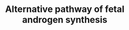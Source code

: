 ---
annotations:
- id: PW:0000778
  parent: classic metabolic pathway
  type: Pathway Ontology
  value: testosterone biosynthetic pathway
- id: PW:0001306
  parent: classic metabolic pathway
  type: Pathway Ontology
  value: altered steroid biosynthetic pathway
- id: DOID:1701
  parent: genetic disease
  type: Disease Ontology
  value: steroid inherited metabolic disorder
- id: PW:0001305
  parent: classic metabolic pathway
  type: Pathway Ontology
  value: steroid hormone metabolic pathway
- id: PW:0001303
  parent: classic metabolic pathway
  type: Pathway Ontology
  value: steroid metabolic pathway
- id: PW:0000751
  parent: classic metabolic pathway
  type: Pathway Ontology
  value: altered isoprenoid biosynthetic pathway
- id: PW:0001304
  parent: classic metabolic pathway
  type: Pathway Ontology
  value: cholesterol metabolic pathway
- id: PW:0000040
  parent: classic metabolic pathway
  type: Pathway Ontology
  value: steroid hormone biosynthetic pathway
- id: PW:0000013
  parent: disease pathway
  type: Pathway Ontology
  value: disease pathway
authors:
- ElineSanders
- DeSl
- Egonw
- IreneHemel
- MaintBot
- Fehrhart
- Eweitz
- Finterly
communities:
- IEM
- RareDiseases
description: 'The development of sexual organs in humans is still not completely understood
  at the molecular level, controlled through the chromosomal difference between men
  and women. Steroids related to sexual development can have a temporary or permanent
  effects. Androgens are the leading compounds differentiating between (among other
  sexual organs) the internal and external genitalia of men. Next to the classical
  pathway of androgen synthesis (see [https://www.wikipathways.org/index.php/Pathway:WP4523]),
  alternative pathways are known, which make use of either selective expression patterns
  of isoenzymes or alternate enzymes. As an alternative, a socalled ''backdoor pathway'',
  which can create dihydrotestosterone (DHT), skipping testosterone. Several enzymes
  between the classical and backdoor pathway are shared, however the later one utilises
  one unique enzyme, 3-alpha hydroxysteroid dehydrogenase 3 (gene: AKR1C2). Even though
  the relevance of this backdoor pathway for humans is not completely clear yet, mutations
  in the human AKR1C2 gene can lead to disordered sexual differentiation. This finding
  would indicate that both the classical and the alternative pathway are needed for
  normal development of male genitalia in humans. For more information on androgens,
  see Hiort (2013 [https://www.ncbi.nlm.nih.gov/pubmed/23800242]), and for more information
  on the disease linked to this pathway, please visit Chapter 37 of the book of Blau
  (ISBN 3642403360 (978-3642403361)).'
last-edited: 2021-06-23
ndex: 81fb17d7-8b6b-11eb-9e72-0ac135e8bacf
organisms:
- Homo sapiens
redirect_from:
- /index.php/Pathway:WP4524
- /instance/WP4524
- /instance/WP4524_r119308
revision: r119308
schema-jsonld:
- '@context': https://schema.org/
  '@id': https://wikipathways.github.io/pathways/WP4524.html
  '@type': Dataset
  creator:
    '@type': Organization
    name: WikiPathways
  description: 'The development of sexual organs in humans is still not completely
    understood at the molecular level, controlled through the chromosomal difference
    between men and women. Steroids related to sexual development can have a temporary
    or permanent effects. Androgens are the leading compounds differentiating between
    (among other sexual organs) the internal and external genitalia of men. Next to
    the classical pathway of androgen synthesis (see [https://www.wikipathways.org/index.php/Pathway:WP4523]),
    alternative pathways are known, which make use of either selective expression
    patterns of isoenzymes or alternate enzymes. As an alternative, a socalled ''backdoor
    pathway'', which can create dihydrotestosterone (DHT), skipping testosterone.
    Several enzymes between the classical and backdoor pathway are shared, however
    the later one utilises one unique enzyme, 3-alpha hydroxysteroid dehydrogenase
    3 (gene: AKR1C2). Even though the relevance of this backdoor pathway for humans
    is not completely clear yet, mutations in the human AKR1C2 gene can lead to disordered
    sexual differentiation. This finding would indicate that both the classical and
    the alternative pathway are needed for normal development of male genitalia in
    humans. For more information on androgens, see Hiort (2013 [https://www.ncbi.nlm.nih.gov/pubmed/23800242]),
    and for more information on the disease linked to this pathway, please visit Chapter
    37 of the book of Blau (ISBN 3642403360 (978-3642403361)).'
  keywords:
  - 17-Hydroxyallopregnanolone
  - 17-Hydroxypregnenolone
  - 17-Hydroxyprogesterone
  - 17-beta-HSD
  - 17-beta-HSD3
  - 17-hydroxydihydroprogesterone
  - 3 HSD
  - 3-beta-HSD
  - 5-alpha-reductase 1
  - 5-alpha-reductase 2
  - AKR1C2
  - AKR1C2/4
  - AKR1C4
  - Androstanediol
  - Androstanedione
  - Androstenedione
  - Androsterone
  - Cholesterol
  - Cytb5
  - DHEA
  - Dihydrotestosterone (DHT)
  - NAD+
  - NADH
  - NADP+
  - NADPH
  - P450c17
  - P450scc
  - POR
  - Pregnenolone
  - Progesterone
  - RODH
  - STAR
  - Testosterone
  - androst-4-ene-3,17-dione
  license: CC0
  name: Alternative pathway of fetal androgen synthesis
seo: CreativeWork
title: Alternative pathway of fetal androgen synthesis
wpid: WP4524
---
